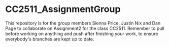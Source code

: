 # CC2511_AssignmentGroup
This repository is for the group members Sienna Price, Justin Nix and Dan Page to collaborate on Assignment2 for the class CC2511. 
Remember to pull before working on anything and push after finishing your work, to ensure everybody's branches are kept up to date.

